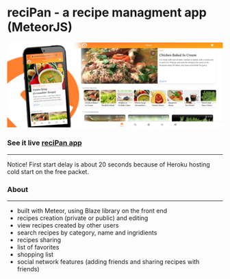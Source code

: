 # reciPan - a recipe managment app (MeteorJS)

![](public/screen.jpg)

### See it live [reciPan app](https://recipan.herokuapp.com/)
-------------
Notice! First start delay is about 20 seconds because of Heroku hosting cold start on the free packet.

### About
-------------
- built with Meteor, using Blaze library on the front end
- recipes creation (private or public) and editing
- view recipes created by other users
- search recipes by category, name and ingridients
- recipes sharing
- list of favorites
- shopping list
- social network features (adding friends and sharing recipes with friends)
